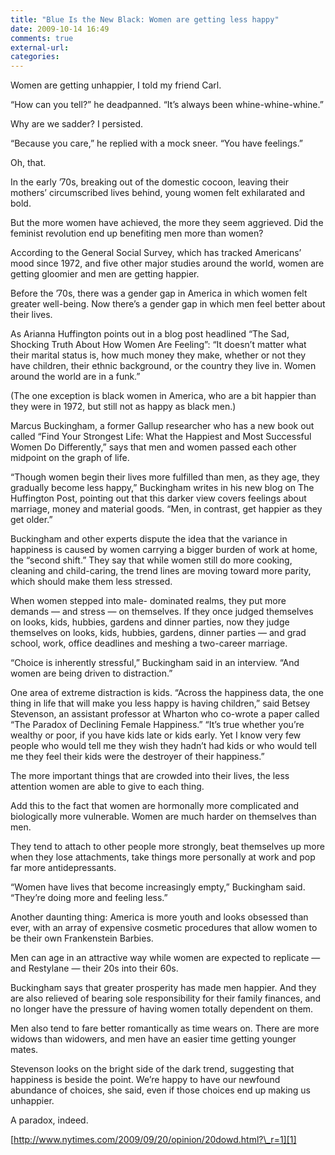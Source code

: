 ```yaml
---
title: "Blue Is the New Black: Women are getting less happy"
date: 2009-10-14 16:49
comments: true
external-url:
categories:
---
```

Women are getting unhappier, I told my friend Carl.

“How can you tell?” he deadpanned. “It’s always been whine-whine-whine.”

Why are we sadder? I persisted.

“Because you care,” he replied with a mock sneer. “You have feelings.”

Oh, that.

In the early ’70s, breaking out of the domestic cocoon, leaving their mothers’ circumscribed lives behind, young women felt exhilarated and bold.

But the more women have achieved, the more they seem aggrieved. Did the feminist revolution end up benefiting men more than women?

According to the General Social Survey, which has tracked Americans’ mood since 1972, and five other major studies around the world, women are getting gloomier and men are getting happier.

Before the ’70s, there was a gender gap in America in which women felt greater well-being. Now there’s a gender gap in which men feel better about their lives.

As Arianna Huffington points out in a blog post headlined “The Sad, Shocking Truth About How Women Are Feeling”: “It doesn’t matter what their marital status is, how much money they make, whether or not they have children, their ethnic background, or the country they live in. Women around the world are in a funk.”

(The one exception is black women in America, who are a bit happier than they were in 1972, but still not as happy as black men.)

Marcus Buckingham, a former Gallup researcher who has a new book out called “Find Your Strongest Life: What the Happiest and Most Successful Women Do Differently,” says that men and women passed each other midpoint on the graph of life.

“Though women begin their lives more fulfilled than men, as they age, they gradually become less happy,” Buckingham writes in his new blog on The Huffington Post, pointing out that this darker view covers feelings about marriage, money and material goods. “Men, in contrast, get happier as they get older.”

Buckingham and other experts dispute the idea that the variance in happiness is caused by women carrying a bigger burden of work at home, the “second shift.” They say that while women still do more cooking, cleaning and child-caring, the trend lines are moving toward more parity, which should make them less stressed.

When women stepped into male- dominated realms, they put more demands — and stress — on themselves. If they once judged themselves on looks, kids, hubbies, gardens and dinner parties, now they judge themselves on looks, kids, hubbies, gardens, dinner parties — and grad school, work, office deadlines and meshing a two-career marriage.

“Choice is inherently stressful,” Buckingham said in an interview. “And women are being driven to distraction.”

One area of extreme distraction is kids. “Across the happiness data, the one thing in life that will make you less happy is having children,” said Betsey Stevenson, an assistant professor at Wharton who co-wrote a paper called “The Paradox of Declining Female Happiness.” “It’s true whether you’re wealthy or poor, if you have kids late or kids early. Yet I know very few people who would tell me they wish they hadn’t had kids or who would tell me they feel their kids were the destroyer of their happiness.”

The more important things that are crowded into their lives, the less attention women are able to give to each thing.

Add this to the fact that women are hormonally more complicated and biologically more vulnerable. Women are much harder on themselves than men.

They tend to attach to other people more strongly, beat themselves up more when they lose attachments, take things more personally at work and pop far more antidepressants.

“Women have lives that become increasingly empty,” Buckingham said. “They’re doing more and feeling less.”

Another daunting thing: America is more youth and looks obsessed than ever, with an array of expensive cosmetic procedures that allow women to be their own Frankenstein Barbies.

Men can age in an attractive way while women are expected to replicate — and Restylane — their 20s into their 60s.

Buckingham says that greater prosperity has made men happier. And they are also relieved of bearing sole responsibility for their family finances, and no longer have the pressure of having women totally dependent on them.

Men also tend to fare better romantically as time wears on. There are more widows than widowers, and men have an easier time getting younger mates.

Stevenson looks on the bright side of the dark trend, suggesting that happiness is beside the point. We’re happy to have our newfound abundance of choices, she said, even if those choices end up making us unhappier.

A paradox, indeed.

[http://www.nytimes.com/2009/09/20/opinion/20dowd.html?\_r=1][1]

  [1]: http://www.nytimes.com/2009/09/20/opinion/20dowd.html?_r=1
